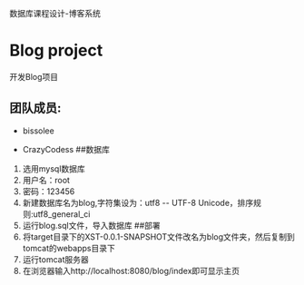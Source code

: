 数据库课程设计-博客系统 

# Blog project

开发Blog项目


## 团队成员:


* bissolee 

* CrazyCodess
##数据库
1. 选用mysql数据库
2. 用户名：root
3. 密码：123456
4. 新建数据库名为blog,字符集设为：utf8 -- UTF-8 Unicode，排序规则:utf8_general_ci
5. 运行blog.sql文件，导入数据库
##部署
1. 将target目录下的XST-0.0.1-SNAPSHOT文件改名为blog文件夹，然后复制到tomcat的webapps目录下
2. 运行tomcat服务器
3. 在浏览器输入http://localhost:8080/blog/index即可显示主页
